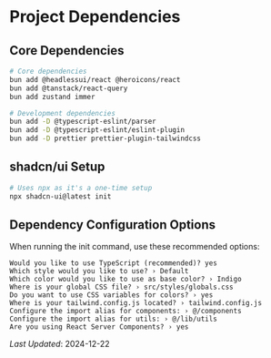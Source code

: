 # Project Dependencies

## Core Dependencies
```bash
# Core dependencies
bun add @headlessui/react @heroicons/react
bun add @tanstack/react-query
bun add zustand immer

# Development dependencies
bun add -D @typescript-eslint/parser
bun add -D @typescript-eslint/eslint-plugin
bun add -D prettier prettier-plugin-tailwindcss
```

## shadcn/ui Setup
```bash
# Uses npx as it's a one-time setup
npx shadcn-ui@latest init
```

## Dependency Configuration Options
When running the init command, use these recommended options:
```plaintext
Would you like to use TypeScript (recommended)? yes
Which style would you like to use? › Default
Which color would you like to use as base color? › Indigo
Where is your global CSS file? › src/styles/globals.css
Do you want to use CSS variables for colors? › yes
Where is your tailwind.config.js located? › tailwind.config.js
Configure the import alias for components: › @/components
Configure the import alias for utils: › @/lib/utils
Are you using React Server Components? › yes
```

*Last Updated*: 2024-12-22
